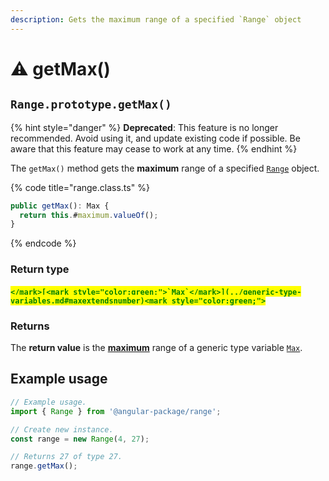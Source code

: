 ```yaml
---
description: Gets the maximum range of a specified `Range` object
---
```


# ⚠ getMax()

## `Range.prototype.getMax()`

{% hint style="danger" %}
**Deprecated**: This feature is no longer recommended. Avoid using it, and update existing code if possible. Be aware that this feature may cease to work at any time.
{% endhint %}

The `getMax()` method gets the **maximum** range of a specified [`Range`](broken-reference) object.

{% code title="range.class.ts" %}
```typescript
public getMax(): Max {
  return this.#maximum.valueOf();
}
```
{% endcode %}

### Return type

#### <mark style="color:green;">``</mark>[<mark style="color:green;">`Max`</mark>](../generic-type-variables.md#maxextendsnumber)<mark style="color:green;">``</mark>

### Returns

The **return value** is the [**maximum**](../properties/max.md#range.prototype.max) range of a generic type variable [`Max`](../generic-type-variables.md#maxextendsnumber).

## Example usage

```typescript
// Example usage.
import { Range } from '@angular-package/range';

// Create new instance.
const range = new Range(4, 27);

// Returns 27 of type 27.
range.getMax();
```
